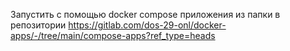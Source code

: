Запустить с помощью docker compose приложения из папки в репозитории https://gitlab.com/dos-29-onl/docker-apps/-/tree/main/compose-apps?ref_type=heads
